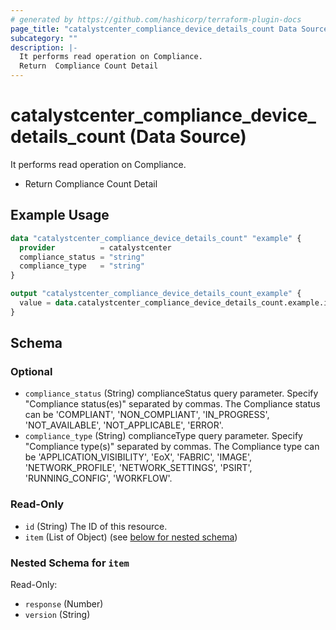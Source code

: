 ```yaml
---
# generated by https://github.com/hashicorp/terraform-plugin-docs
page_title: "catalystcenter_compliance_device_details_count Data Source - terraform-provider-catalystcenter"
subcategory: ""
description: |-
  It performs read operation on Compliance.
  Return  Compliance Count Detail
---
```


# catalystcenter_compliance_device_details_count (Data Source)

It performs read operation on Compliance.

- Return  Compliance Count Detail

## Example Usage

```terraform
data "catalystcenter_compliance_device_details_count" "example" {
  provider          = catalystcenter
  compliance_status = "string"
  compliance_type   = "string"
}

output "catalystcenter_compliance_device_details_count_example" {
  value = data.catalystcenter_compliance_device_details_count.example.item
}
```

<!-- schema generated by tfplugindocs -->
## Schema

### Optional

- `compliance_status` (String) complianceStatus query parameter. Specify "Compliance status(es)" separated by commas. The Compliance status can be 'COMPLIANT', 'NON_COMPLIANT', 'IN_PROGRESS', 'NOT_AVAILABLE', 'NOT_APPLICABLE', 'ERROR'.
- `compliance_type` (String) complianceType query parameter. Specify "Compliance type(s)" separated by commas. The Compliance type can be 'APPLICATION_VISIBILITY', 'EoX', 'FABRIC', 'IMAGE', 'NETWORK_PROFILE', 'NETWORK_SETTINGS', 'PSIRT', 'RUNNING_CONFIG', 'WORKFLOW'.

### Read-Only

- `id` (String) The ID of this resource.
- `item` (List of Object) (see [below for nested schema](#nestedatt--item))

<a id="nestedatt--item"></a>
### Nested Schema for `item`

Read-Only:

- `response` (Number)
- `version` (String)
